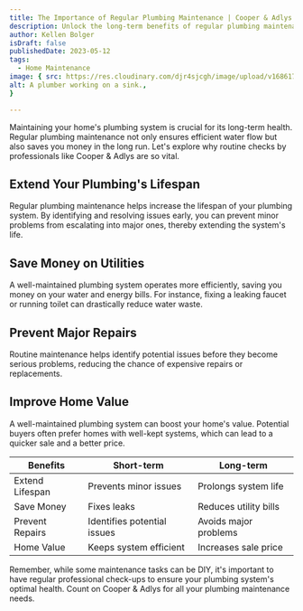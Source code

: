 ```yaml
---
title: The Importance of Regular Plumbing Maintenance | Cooper & Adlys
description: Unlock the long-term benefits of regular plumbing maintenance with Cooper & Adlys. Learn how routine checks can save your home and your wallet.
author: Kellen Bolger
isDraft: false
publishedDate: 2023-05-12
tags:
  - Home Maintenance
image: { src: https://res.cloudinary.com/djr4sjcgh/image/upload/v1686173816/plumber-228010_1280_d4wkqu.jpg,
alt: A plumber working on a sink.,
}

---
```


Maintaining your home's plumbing system is crucial for its long-term health. Regular plumbing maintenance not only ensures efficient water flow but also saves you money in the long run. Let's explore why routine checks by professionals like Cooper & Adlys are so vital.

## Extend Your Plumbing's Lifespan

Regular plumbing maintenance helps increase the lifespan of your plumbing system. By identifying and resolving issues early, you can prevent minor problems from escalating into major ones, thereby extending the system's life.

## Save Money on Utilities

A well-maintained plumbing system operates more efficiently, saving you money on your water and energy bills. For instance, fixing a leaking faucet or running toilet can drastically reduce water waste.

## Prevent Major Repairs

Routine maintenance helps identify potential issues before they become serious problems, reducing the chance of expensive repairs or replacements.

## Improve Home Value

A well-maintained plumbing system can boost your home's value. Potential buyers often prefer homes with well-kept systems, which can lead to a quicker sale and a better price.

| Benefits        | Short-term                  | Long-term             |
| --------------- | --------------------------- | --------------------- |
| Extend Lifespan | Prevents minor issues       | Prolongs system life  |
| Save Money      | Fixes leaks                 | Reduces utility bills |
| Prevent Repairs | Identifies potential issues | Avoids major problems |
| Home Value      | Keeps system efficient      | Increases sale price  |

Remember, while some maintenance tasks can be DIY, it's important to have regular professional check-ups to ensure your plumbing system's optimal health. Count on Cooper & Adlys for all your plumbing maintenance needs.
